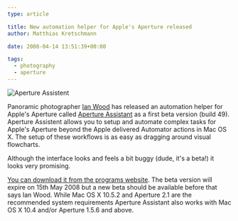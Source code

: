 ```yaml
---
type: article

title: New automation helper for Apple's Aperture released
author: Matthias Kretschmann

date: 2008-04-14 13:51:39+00:00

tags:
  - photography
  - aperture
---
```


![Aperture Assistent](../media/apassis.png)

Panoramic photographer [Ian Wood](http://www.ianjameswood.co.uk/) has released an automation helper for Apple's Aperture called [Aperture Assistant](http://aperture-assistant.com) as a first beta version (build 49). Aperture Assistent allows you to setup and automate complex tasks for Apple's Aperture beyond the Apple delivered Automator actions in Mac OS X. The setup of these workflows is as easy as dragging around visual flowcharts.

<!-- more -->

Although the interface looks and feels a bit buggy (dude, it's a beta!) it looks very promising.

[You can download it from the programs website](http://aperture-assistant.com/medias). The beta version will expire on 15th May 2008 but a new beta should be available before that says Ian Wood. While Mac OS X 10.5.2 and Aperture 2.1 are the recommended system requirements Aperture Assistant also works with Mac OS X 10.4 and/or Aperture 1.5.6 and above.

